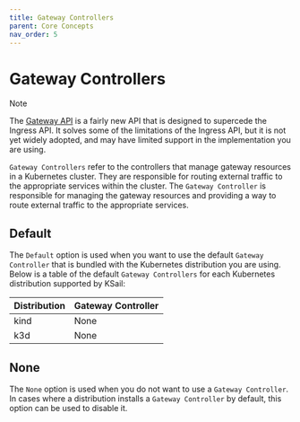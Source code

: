 ```yaml
---
title: Gateway Controllers
parent: Core Concepts
nav_order: 5
---
```


# Gateway Controllers

> [!NOTE]
> The [Gateway API](https://gateway-api.sigs.k8s.io) is a fairly new API that is designed to supercede the Ingress API. It solves some of the limitations of the Ingress API, but it is not yet widely adopted, and may have limited support in the implementation you are using.

`Gateway Controllers` refer to the controllers that manage gateway resources in a Kubernetes cluster. They are responsible for routing external traffic to the appropriate services within the cluster. The `Gateway Controller` is responsible for managing the gateway resources and providing a way to route external traffic to the appropriate services.

## Default

The `Default` option is used when you want to use the default `Gateway Controller` that is bundled with the Kubernetes distribution you are using. Below is a table of the default `Gateway Controllers` for each Kubernetes distribution supported by KSail:

| Distribution | Gateway Controller |
| ------------ | ------------------ |
| kind         | None               |
| k3d          | None               |

## None

The `None` option is used when you do not want to use a `Gateway Controller`. In cases where a distribution installs a `Gateway Controller` by default, this option can be used to disable it.
